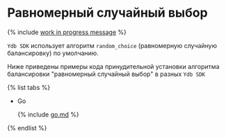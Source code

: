 # Равномерный случайный выбор

{% include [work in progress message](../../_includes/addition.md) %}

`Ydb SDK` использует алгоритм `random_choice` (равномерную случайную балансировку) по умолчанию.

Ниже приведены примеры кода принудительной установки алгоритма балансировки "равномерный случайный выбор" в разных `Ydb SDK`

{% list tabs %}

- Go


  {% include [go.md](random_choice/go.md) %}


{% endlist %}
